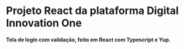 # Projeto React da plataforma Digital Innovation One
#### Tela de login com validação, feito em React com Typescript e Yup.
